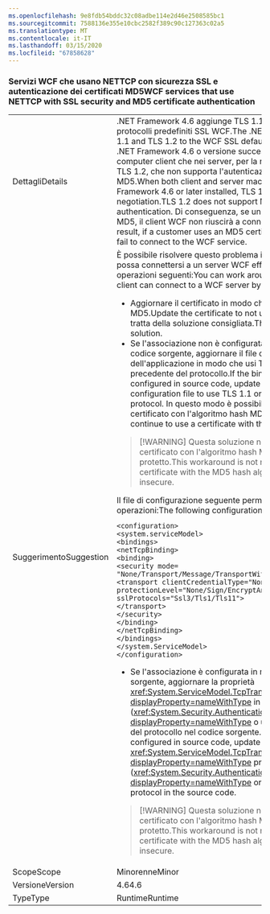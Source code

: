 ```yaml
---
ms.openlocfilehash: 9e8fdb54bddc32c08adbe114e2d46e2508585bc1
ms.sourcegitcommit: 7588136e355e10cbc2582f389c90c127363c02a5
ms.translationtype: MT
ms.contentlocale: it-IT
ms.lasthandoff: 03/15/2020
ms.locfileid: "67858628"
---
```

### <a name="wcf-services-that-use-nettcp-with-ssl-security-and-md5-certificate-authentication"></a><span data-ttu-id="d6c79-101">Servizi WCF che usano NETTCP con sicurezza SSL e autenticazione dei certificati MD5</span><span class="sxs-lookup"><span data-stu-id="d6c79-101">WCF services that use NETTCP with SSL security and MD5 certificate authentication</span></span>

|   |   |
|---|---|
|<span data-ttu-id="d6c79-102">Dettagli</span><span class="sxs-lookup"><span data-stu-id="d6c79-102">Details</span></span>|<span data-ttu-id="d6c79-103">.NET Framework 4.6 aggiunge TLS 1.1 e TLS 1.2 all'elenco dei protocolli predefiniti SSL WCF.</span><span class="sxs-lookup"><span data-stu-id="d6c79-103">The .NET Framework 4.6 adds TLS 1.1 and TLS 1.2 to the WCF SSL default protocol list.</span></span> <span data-ttu-id="d6c79-104">Quando .NET Framework 4.6 o versione successiva è installato sia nei computer client che nei server, per la negoziazione viene usato TLS 1.2, che non supporta l'autenticazione dei certificati MD5.</span><span class="sxs-lookup"><span data-stu-id="d6c79-104">When both client and server machines have the .NET Framework 4.6 or later installed, TLS 1.2 is used for negotiation.TLS 1.2 does not support MD5 certificate authentication.</span></span> <span data-ttu-id="d6c79-105">Di conseguenza, se un cliente usa un certificato MD5, il client WCF non riuscirà a connettersi al servizio WCF.</span><span class="sxs-lookup"><span data-stu-id="d6c79-105">As a result, if a customer uses an MD5 certificate, the WCF client will fail to connect to the WCF service.</span></span>|
|<span data-ttu-id="d6c79-106">Suggerimento</span><span class="sxs-lookup"><span data-stu-id="d6c79-106">Suggestion</span></span>|<span data-ttu-id="d6c79-107">È possibile risolvere questo problema in modo che un client WCF possa connettersi a un server WCF effettuando una delle operazioni seguenti:</span><span class="sxs-lookup"><span data-stu-id="d6c79-107">You can work around this issue so that a WCF client can connect to a WCF server by doing any of the following:</span></span><ul><li><span data-ttu-id="d6c79-108">Aggiornare il certificato in modo che non usi l'algoritmo MD5.</span><span class="sxs-lookup"><span data-stu-id="d6c79-108">Update the certificate to not use the MD5 algorithm.</span></span> <span data-ttu-id="d6c79-109">Si tratta della soluzione consigliata.</span><span class="sxs-lookup"><span data-stu-id="d6c79-109">This is the recommended solution.</span></span></li><li><span data-ttu-id="d6c79-110">Se l'associazione non è configurata in modo dinamico nel codice sorgente, aggiornare il file di configurazione dell'applicazione in modo che usi TLS 1.1 o una versione precedente del protocollo.</span><span class="sxs-lookup"><span data-stu-id="d6c79-110">If the binding is not dynamically configured in source code, update the application's configuration file to use TLS 1.1 or an earlier version of the protocol.</span></span> <span data-ttu-id="d6c79-111">In questo modo è possibile continuare a usare un certificato con l'algoritmo hash MD5.</span><span class="sxs-lookup"><span data-stu-id="d6c79-111">This allows you to continue to use a certificate with the MD5 hash algorithm.</span></span></li></ul> <blockquote> [!WARNING] <span data-ttu-id="d6c79-112">Questa soluzione non è consigliata, poiché un certificato con l'algoritmo hash MD5 viene considerato non protetto.</span><span class="sxs-lookup"><span data-stu-id="d6c79-112">This workaround is not recommended, since a certificate with the MD5 hash algorithm is considered insecure.</span></span></blockquote> <span data-ttu-id="d6c79-113">Il file di configurazione seguente permette di effettuare queste operazioni:</span><span class="sxs-lookup"><span data-stu-id="d6c79-113">The following configuration file does this:</span></span><pre><code class="lang-xml">&lt;configuration&gt;&#13;&#10;&lt;system.serviceModel&gt;&#13;&#10;&lt;bindings&gt;&#13;&#10;&lt;netTcpBinding&gt;&#13;&#10;&lt;binding&gt;&#13;&#10;&lt;security mode= &quot;None/Transport/Message/TransportWithMessageCredential&quot; &gt;&#13;&#10;&lt;transport clientCredentialType=&quot;None/Windows/Certificate&quot;&#13;&#10;protectionLevel=&quot;None/Sign/EncryptAndSign&quot;&#13;&#10;sslProtocols=&quot;Ssl3/Tls1/Tls11&quot;&gt;&#13;&#10;&lt;/transport&gt;&#13;&#10;&lt;/security&gt;&#13;&#10;&lt;/binding&gt;&#13;&#10;&lt;/netTcpBinding&gt;&#13;&#10;&lt;/bindings&gt;&#13;&#10;&lt;/system.ServiceModel&gt;&#13;&#10;&lt;/configuration&gt;&#13;&#10;</code></pre><ul><li><span data-ttu-id="d6c79-114">Se l'associazione è configurata in modo dinamico nel codice sorgente, aggiornare la proprietà <xref:System.ServiceModel.TcpTransportSecurity.SslProtocols?displayProperty=nameWithType> in modo che usi TLS 1.1 (<xref:System.Security.Authentication.SslProtocols.Tls11?displayProperty=nameWithType> o una versione precedente del protocollo nel codice sorgente.</span><span class="sxs-lookup"><span data-stu-id="d6c79-114">If the binding is dynamically configured in source code, update the <xref:System.ServiceModel.TcpTransportSecurity.SslProtocols?displayProperty=nameWithType> property to use TLS 1.1 (<xref:System.Security.Authentication.SslProtocols.Tls11?displayProperty=nameWithType> or an earlier version of the protocol in the source code.</span></span></li></ul> <blockquote> [!WARNING] <span data-ttu-id="d6c79-115">Questa soluzione non è consigliata, poiché un certificato con l'algoritmo hash MD5 viene considerato non protetto.</span><span class="sxs-lookup"><span data-stu-id="d6c79-115">This workaround is not recommended, since a certificate with the MD5 hash algorithm is considered insecure.</span></span></blockquote> |
|<span data-ttu-id="d6c79-116">Scope</span><span class="sxs-lookup"><span data-stu-id="d6c79-116">Scope</span></span>|<span data-ttu-id="d6c79-117">Minorenne</span><span class="sxs-lookup"><span data-stu-id="d6c79-117">Minor</span></span>|
|<span data-ttu-id="d6c79-118">Versione</span><span class="sxs-lookup"><span data-stu-id="d6c79-118">Version</span></span>|<span data-ttu-id="d6c79-119">4.6</span><span class="sxs-lookup"><span data-stu-id="d6c79-119">4.6</span></span>|
|<span data-ttu-id="d6c79-120">Type</span><span class="sxs-lookup"><span data-stu-id="d6c79-120">Type</span></span>|<span data-ttu-id="d6c79-121">Runtime</span><span class="sxs-lookup"><span data-stu-id="d6c79-121">Runtime</span></span>|
